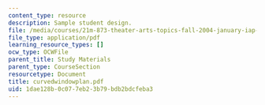 ```yaml
---
content_type: resource
description: Sample student design.
file: /media/courses/21m-873-theater-arts-topics-fall-2004-january-iap-2005/1dae128b0c077eb23b79bdb2bdcfeba3_curvedwindowplan.pdf
file_type: application/pdf
learning_resource_types: []
ocw_type: OCWFile
parent_title: Study Materials
parent_type: CourseSection
resourcetype: Document
title: curvedwindowplan.pdf
uid: 1dae128b-0c07-7eb2-3b79-bdb2bdcfeba3
---
```

